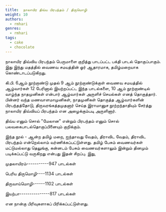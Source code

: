 ```yaml
---
title: 	நாலாயிர திவ்ய பிரபந்தம் / திருமொழி
weight: 10
authors:
  - rmhari
genres:
  - rmhari 
tags:
  - cake
  - chocolate
---
```


நாலாயிர திவ்விய பிரபந்தம் பெருமாளை குறித்து பாடப்பட்ட பக்தி பாடல் தொகுப்பாகும். இது இந்து மதத்தில் வைணவ சமயத்தின் ஓர் ஆதாரமாக, தமிழ்மறையாக கொண்டாடப்படுகிறது.

கி.பி. 6ஆம் நூற்றாண்டு முதல் 9 ஆம் நூற்றாண்டுக்குள் வைணவ சமயத்தில் ஆழ்வார்கள் 12 பேரினால் இயற்றப்பட்ட இந்த பாடல்களை, 10 ஆம் நூற்றாண்டில் வாழ்ந்த நாதமுனிகள் என்பார் ஆழ்வார்கள் அருளிச் செயல்கள் எனத் தொகுத்தார். பின்னர் வந்த மணவாளமாமுனிகள், நாதமுனிகள் தொகுத்த ஆழ்வார்களின் பிரபந்தத்தோடு, திருவரங்கத்தமுதனார் செய்த இராமானுச நூற்றந்தாதியும் சேர்த்து நாலாயிர திவ்வியப் பிரபந்தம் என அழைக்கும்படி அருளினார்.

திவ்ய எனும் சொல் "மேலான" என்றும் பிரபந்தம் எனும் சொல் பலவகைபாடல்தொகுப்பினையும் குறிக்கும்.

இந்த நூல் - ஆன்ற தமிழ் மறை, ஐந்தாவது வேதம், திராவிட வேதம், திராவிட பிரபந்தம் என்றெல்லாம் வர்ணிக்கப்பட்டுள்ளது. தமிழ் பேசும் வைணவர்கள் மட்டுமல்லாது தெலுங்கு, கன்னடம் பேசும் வைணவர்களாலும் இன்றும் தினமும் படிக்கப்பட்டு வருகிறது என்பது இதன் சிறப்பு. இது,

முதலாயிரம்-----------947 பாடல்கள்

பெரிய திருமொழி----1134 பாடல்கள்

திருவாய்மொழி------1102 பாடல்கள்

இயற்பா---------------817 பாடல்கள்

என நான்கு பிரிவுகளாகப் பிரிக்கப்பட்டுள்ளது.